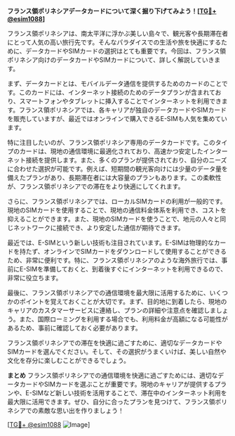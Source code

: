 **フランス領ポリネシアデータカードについて深く掘り下げてみよう！[[TG💪+ @esim1088](https://t.me/s/esim1088)]**

フランス領ポリネシアは、南太平洋に浮かぶ美しい島々で、観光客や長期滞在者にとって人気の高い旅行先です。そんなパラダイスでの生活や旅を快適にするために、データカードやSIMカードの選択はとても重要です。今回は、フランス領ポリネシア向けのデータカードやSIMカードについて、詳しく解説していきます。

まず、データカードとは、モバイルデータ通信を提供するためのカードのことです。このカードには、インターネット接続のためのデータプランが含まれており、スマートフォンやタブレットに挿入することでインターネットを利用できます。フランス領ポリネシアでは、各キャリアが独自のデータカードやSIMカードを販売していますが、最近ではオンラインで購入できるE-SIMも人気を集めています。

特に注目したいのが、フランス領ポリネシア専用のデータカードです。このタイプのカードは、現地の通信環境に最適化されており、高速かつ安定したインターネット接続を提供します。また、多くのプランが提供されており、自分のニーズに合わせた選択が可能です。例えば、短期間の観光客向けには少量のデータ量を備えたプランがあり、長期滞在者には大容量のプランもあります。この柔軟性が、フランス領ポリネシアでの滞在をより快適にしてくれます。

さらに、フランス領ポリネシアでは、ローカルSIMカードの利用が一般的です。現地のSIMカードを使用することで、現地の通信料金体系を利用でき、コストを抑えることができます。また、現地のSIMカードを使うことで、地元の人々と同じネットワークに接続でき、より安定した通信が期待できます。

最近では、E-SIMという新しい技術も注目されています。E-SIMは物理的なカードを持たず、オンラインでSIMカードをダウンロードして使用することができるため、非常に便利です。特に、フランス領ポリネシアのような海外旅行では、事前にE-SIMを準備しておくと、到着後すぐにインターネットを利用できるので、非常に役立ちます。

最後に、フランス領ポリネシアでの通信環境を最大限に活用するために、いくつかのポイントを覚えておくことが大切です。まず、目的地に到着したら、現地のキャリアのカスタマーサービスに連絡し、プランの詳細や注意点を確認しましょう。また、国際ローミングを利用する場合でも、利用料金が高額になる可能性があるため、事前に確認しておく必要があります。

フランス領ポリネシアでの滞在を快適に過ごすために、適切なデータカードやSIMカードを選んでください。そして、その選択がうまくいけば、美しい自然や文化を存分に楽しむことができるでしょう。

**まとめ**
フランス領ポリネシアでの通信環境を快適に過ごすためには、適切なデータカードやSIMカードを選ぶことが重要です。現地のキャリアが提供するプランや、E-SIMなど新しい技術を活用することで、滞在中のインターネット利用を最大限に活用できます。ぜひ、自分に合ったプランを見つけて、フランス領ポリネシアでの素敵な思い出を作りましょう！

[[TG💪+ @esim1088](https://t.me/s/esim1088) ![Image](https://i.postimg.cc/Y0z9fWf4/image.png)]